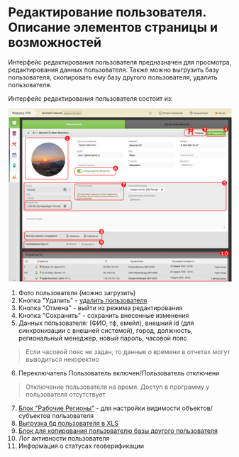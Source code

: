 # Редактирование пользователя. Описание элементов страницы и возможностей

Интерфейс редактирования пользователя предназначен для просмотра, редактирования данных пользователя.
Также можно выгрузить базу пользователя, скопировать ему базу другого пользователя, удалить пользователя.

Интерфейс редактирования пользователя состоит из:

![](../images/accounts-user-edit.png)

1. Фото пользователя (можно загрузить)
2. Кнопка "Удалить" - [удалить пользователя](accounts-user-delete.html)
3. Кнопка "Отмена" - выйти из режима редактирования
4. Кнопка "Сохранить" - сохранить внесенные изменения
5. Данных пользователя: (ФИО, тф, емейл), внешний id (для синхронизации с внешней системой), город, должность, региональный менеджер, новый пароль, часовой пояс

> Если часовой пояс не задан, то данные о времени в отчетах могут выводиться некоректно

6. Переключатель Пользователь включен/Пользователь отключени

> Отключение пользователя на время. Доступ в программу у пользователя отсутствует

7. [Блок "Рабочие Регионы"](accounts-user-region.html) - для настройки видимости объектов/субъектов пользователя
8. [Выгрузка бд пользователя в XLS](accounts-user-base-export.html)
9. [Блок для копирования пользователю базы другого пользователя](accounts-user-base-copy.html)
10. Лог активности пользователя
11. Информация о статусах геоверификации
